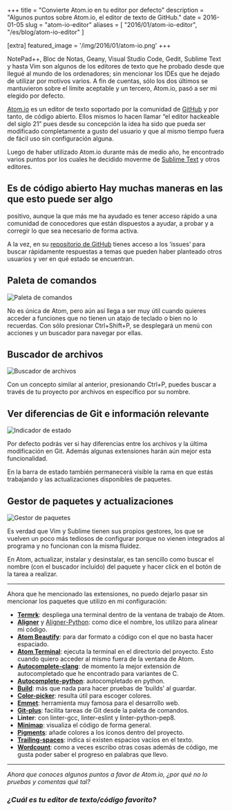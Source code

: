 +++
title = "Convierte Atom.io en tu editor por defecto"
description = "Algunos puntos sobre Atom.io, el editor de texto de GitHub."
date = 2016-01-05 
slug = "atom-io-editor"
aliases = [
	"2016/01/atom-io-editor",
	"/es/blog/atom-io-editor"
]

[extra]
featured_image = '/img/2016/01/atom-io.png'
+++

NotePad++, Bloc de Notas, Geany, Visual Studio Code, Gedit, Sublime Text y hasta
Vim son algunos de los editores de texto que he probado desde que llegué al
mundo de los ordenadores; sin mencionar los IDEs que he dejado de utilizar por
motivos varios. A fin de cuentas, sólo los dos últimos se mantuvieron sobre el
límite aceptable y un tercero, Atom.io, pasó a ser mi elegido por defecto. 
<!-- more -->

[Atom.io](https://atom.io/) es un editor de texto soportado por la comunidad de
[GitHub](https://github.com) y por tanto, de código abierto. Ellos mismos lo
hacen llamar “el editor hackeable del siglo 21” pues desde su concepción la idea
ha sido que pueda ser modificado completamente a gusto del usuario y que al
mismo tiempo fuera de fácil uso sin configuración alguna.

Luego de haber utilizado Atom.io durante más de medio año, he encontrado varios
puntos por los cuales he decidido moverme de [Sublime
Text](http://www.sublimetext.com/) y otros editores.

## Es de código abierto Hay muchas maneras en las que esto puede ser algo
positivo, aunque la que más me ha ayudado es tener acceso rápido a una comunidad
de conocedores que están dispuestos a ayudar, a probar y a corregir lo que sea
necesario de forma activa.

A la vez, en su [repositorio de GitHub](https://github.com/atom/atom) tienes
acceso a los ‘issues’ para buscar rápidamente respuestas a temas que pueden
haber planteado otros usuarios y ver en qué estado se encuentran.


## Paleta de comandos

![Paleta de comandos](/img/2016/01/command-palette-atom-io.png)

No es única de Atom, pero aún así llega a ser muy útil cuando quieres acceder a
funciones que no tienen un atajo de teclado o bien no lo recuerdas. Con sólo
presionar Ctrl+Shift+P, se desplegará un menú con acciones y un buscador para
navegar por ellas.

## Buscador de archivos

![Buscador de archivos](/img/2016/01/file-browser-atom-io.png)

Con un concepto similar al anterior, presionando Ctrl+P, puedes buscar a través
de tu proyecto por archivos en específico por su nombre.

## Ver diferencias de Git e información relevante

![Indicador de estado](/img/2016/01/status-indicator-atom-io.png)

Por defecto podrás ver si hay diferencias entre los archivos y la última
modificación en Git. Además algunas extensiones harán aún mejor esta
funcionalidad.

En la barra de estado también permanecerá visible la rama en que estás
trabajando y las actualizaciones disponibles de paquetes.

## Gestor de paquetes y actualizaciones

![Gestor de paquetes](/img/2016/01/package-manager-atom-io.png)

Es verdad que Vim y Sublime tienen sus propios gestores, los que se vuelven un
poco más tediosos de configurar porque no vienen integrados al programa y no
funcionan con la misma fluidez.

En Atom, actualizar, instalar y desinstalar, es tan sencillo como buscar el
nombre (con el buscador incluído) del paquete y hacer click en el botón de la
tarea a realizar.

- - - -

Ahora que he mencionado las extensiones, no puedo dejarlo pasar sin mencionar
los paquetes que utilizo en mi configuración:

- [**Termrk**](https://atom.io/packages/termrk): despliega una terminal dentro
  de la ventana de trabajo de Atom.
- [**Aligner**](https://atom.io/packages/aligner) y
  [Aligner-Python](https://atom.io/packages/aligner-python): como dice el
  nombre, los utilizo para alinear mi código.
- [**Atom Beautify**](https://atom.io/packages/atom-beautify): para dar formato
  a código con el que no basta hacer espaciado.
- [**Atom Terminal**](https://atom.io/packages/atom-terminal): ejecuta la
  terminal en el directorio del proyecto. Esto cuando quiero acceder al mismo
  fuera de la ventana de Atom.
- [**Autocomplete-clang**](https://atom.io/packages/autocomplete-clang): de
  momento la mejor extensión de autocompletado que he encontrado para variantes
  de C.
- [**Autocomplete-python**](https://atom.io/packages/autocomplete-python):
  autocompletado en python.
- [**Build**](https://atom.io/packages/build): más que nada para hacer pruebas
  de ‘builds’ al guardar.
- [**Color-picker**](https://atom.io/packages/color-picker): resulta útil para
  escoger colores.
- [**Emmet**](https://atom.io/packages/emmet): herramienta muy famosa para el
  desarrollo web.
- [**Git-plus**](https://atom.io/packages/git-plus): facilita tareas de Git
  desde la paleta de comandos.
- **Linter**: con linter-gcc, linter-eslint y linter-python-pep8.
- [**Minimap**](https://atom.io/packages/minimap): visualiza el código de forma
  general.
- [**Pigments**](https://atom.io/packages/pigments): añade colores a los íconos
  dentro del proyecto.
- [**Trailing-spaces**](https://atom.io/packages/trailing-spaces): indica si
  existen espacios vacíos en el texto.
- [**Wordcount**](https://atom.io/packages/wordcount): como a veces escribo
  otras cosas además de código, me gusta poder saber el progreso en palabras que
  llevo.

- - - -

*Ahora que conoces algunos puntos a favor de Atom.io, ¿por qué no lo pruebas y
comentas qué tal?*

### *¿Cuál es tu editor de texto/código favorito?*
